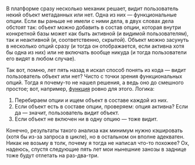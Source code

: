 В платформе сразу несколько механик решает, видит пользователь некий объект метаданных или нет. Одна из них — функциональные опции. Если вы раньше не имели с ними дела, в двух словах дела обстоят так: объект можно добавить в состав опции, которая внутри конкретной базы может как быть активной (и видимой пользователям), так и неактивной (и, соответственно, скрытой). Объект можно засунуть в несколько опций сразу (и тогда он отображается, если активна хотя бы одна из них) или не включать вообще никуда (и тогда пользователи его видят в любом случае).

Так вот, помню, лет пять назад я искал способ понять из кода — видит пользователь объект или нет? Чисто с точки зрения функциональных опций. Тогда я почему-то не нашел решения, а ведь оно до смешного простое; вот, например, [функция](https://gist.github.com/vkostyanetsky/a6c0525c38a8231f37a676ec240d657a) ровно для этого. Логика:

1. Перебираем опции и ищем объект в составе каждой из них.
2. Если объект есть в составе опции, проверяем: опция активна? Если да — значит, пользователь видит объект.
3. Если объект не включен ни в одну опцию — тоже видит.

Конечно, результаты такого анализа как минимум нужно кэшировать (хотя бы из-за запроса в цикле), но в остальном он вполне адекватен. Никак не возьму в толк, почему я тогда не написал что-то похожее? Ох, надеюсь, спустя следующие пять лет мои нынешние занозы в заднице тоже будут отлетать на раз-два-три.